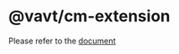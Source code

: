 # @vavt/cm-extension

Please refer to the [document](https://github.com/imzbf/md-editor-extension#vavtcm-extension)
